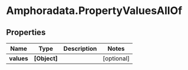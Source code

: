 # Amphoradata.PropertyValuesAllOf

## Properties

Name | Type | Description | Notes
------------ | ------------- | ------------- | -------------
**values** | **[Object]** |  | [optional] 


